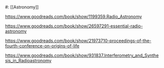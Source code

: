 #: [[Astronomy]]

https://www.goodreads.com/book/show/1199359.Radio_Astronomy

https://www.goodreads.com/book/show/26597291-essential-radio-astronomy

https://www.goodreads.com/book/show/21973710-proceedings-of-the-fourth-conference-on-origins-of-life

https://www.goodreads.com/book/show/931837.Interferometry_and_Synthesis_in_Radioastronomy

